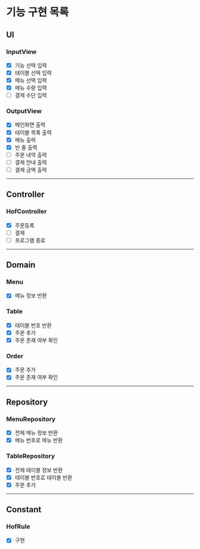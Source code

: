 # 기능 구현 목록

## UI
### InputView
- [x] 기능 선택 입력
- [x] 테이블 선택 입력
- [x] 메뉴 선택 입력
- [x] 메뉴 수량 입력
- [ ] 결제 수단 입력

### OutputView
- [x] 메인화면 출력
- [x] 테이블 목록 출력
- [x] 메뉴 출력
- [x] 빈 줄 출력
- [ ] 주문 내역 출력
- [ ] 결제 안내 출력
- [ ] 결제 금액 출력
---

## Controller
### HofController
- [x] 주문등록
- [ ] 결제
- [ ] 프로그램 종료
---

## Domain
### Menu
- [x] 메뉴 정보 반환

### Table
- [x] 테이블 번호 반환
- [x] 주문 추가
- [x] 주문 존재 여부 확인

### Order
- [x] 주문 추가
- [x] 주문 존재 여부 확인
---

## Repository
### MenuRepository
- [x] 전체 메뉴 정보 반환
- [x] 메뉴 번호로 메뉴 반환

### TableRepository
- [x] 전체 테이블 정보 반환
- [x] 테이블 번호로 테이블 반환
- [x] 주문 추가
---

## Constant
### HofRule
- [x] 구현
